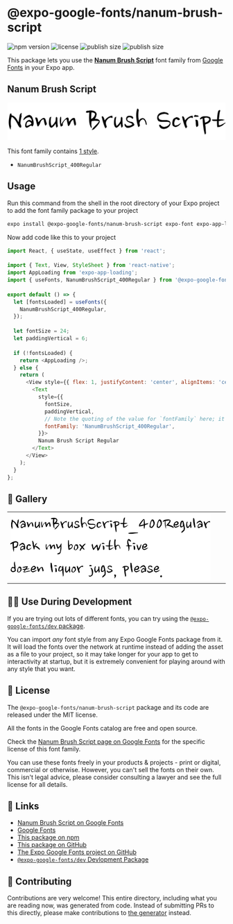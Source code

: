 # @expo-google-fonts/nanum-brush-script

![npm version](https://flat.badgen.net/npm/v/@expo-google-fonts/nanum-brush-script)
![license](https://flat.badgen.net/github/license/expo/google-fonts)
![publish size](https://flat.badgen.net/packagephobia/install/@expo-google-fonts/nanum-brush-script)
![publish size](https://flat.badgen.net/packagephobia/publish/@expo-google-fonts/nanum-brush-script)

This package lets you use the [**Nanum Brush Script**](https://fonts.google.com/specimen/Nanum+Brush+Script) font family from [Google Fonts](https://fonts.google.com/) in your Expo app.

## Nanum Brush Script

![Nanum Brush Script](./font-family.png)

This font family contains [1 style](#-gallery).

- `NanumBrushScript_400Regular`

## Usage

Run this command from the shell in the root directory of your Expo project to add the font family package to your project
```sh
expo install @expo-google-fonts/nanum-brush-script expo-font expo-app-loading
```

Now add code like this to your project
```js
import React, { useState, useEffect } from 'react';

import { Text, View, StyleSheet } from 'react-native';
import AppLoading from 'expo-app-loading';
import { useFonts, NanumBrushScript_400Regular } from '@expo-google-fonts/nanum-brush-script';

export default () => {
  let [fontsLoaded] = useFonts({
    NanumBrushScript_400Regular,
  });

  let fontSize = 24;
  let paddingVertical = 6;

  if (!fontsLoaded) {
    return <AppLoading />;
  } else {
    return (
      <View style={{ flex: 1, justifyContent: 'center', alignItems: 'center' }}>
        <Text
          style={{
            fontSize,
            paddingVertical,
            // Note the quoting of the value for `fontFamily` here; it expects a string!
            fontFamily: 'NanumBrushScript_400Regular',
          }}>
          Nanum Brush Script Regular
        </Text>
      </View>
    );
  }
};

```

## 🔡 Gallery


||||
|-|-|-|
|![NanumBrushScript_400Regular](./NanumBrushScript_400Regular.ttf.png)||||


## 👩‍💻 Use During Development

If you are trying out lots of different fonts, you can try using the [`@expo-google-fonts/dev` package](https://github.com/expo/google-fonts/tree/master/font-packages/dev#readme).

You can import *any* font style from any Expo Google Fonts package from it. It will load the fonts
over the network at runtime instead of adding the asset as a file to your project, so it may take longer
for your app to get to interactivity at startup, but it is extremely convenient
for playing around with any style that you want.

## 📖 License

The `@expo-google-fonts/nanum-brush-script` package and its code are released under the MIT license.

All the fonts in the Google Fonts catalog are free and open source.

Check the [Nanum Brush Script page on Google Fonts](https://fonts.google.com/specimen/Nanum+Brush+Script) for the specific license of this font family.

You can use these fonts freely in your products & projects - print or digital, commercial or otherwise. However, you can't sell the fonts on their own. This isn't legal advice, please consider consulting a lawyer and see the full license for all details.

## 🔗 Links

- [Nanum Brush Script on Google Fonts](https://fonts.google.com/specimen/Nanum+Brush+Script)
- [Google Fonts](https://fonts.google.com/)
- [This package on npm](https://www.npmjs.com/package/@expo-google-fonts/nanum-brush-script)
- [This package on GitHub](https://github.com/expo/google-fonts/tree/master/font-packages/nanum-brush-script)
- [The Expo Google Fonts project on GitHub](https://github.com/expo/google-fonts)
- [`@expo-google-fonts/dev` Devlopment Package](https://github.com/expo/google-fonts/tree/master/font-packages/dev)

## 🤝 Contributing

Contributions are very welcome! This entire directory, including what you are reading now, was generated from code. Instead of submitting PRs to this directly, please make contributions to [the generator](https://github.com/expo/google-fonts/tree/master/packages/generator) instead.
